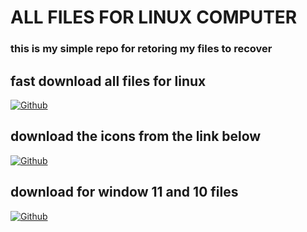 # ALL FILES FOR LINUX COMPUTER
### this is my simple repo for retoring my files to recover 

## fast download all files for linux
[![Github](https://img.shields.io/badge/linux-Download-yallow?style=for-the-badge&logo=Linux)](https://www.mediafire.com/file/7p93fnzi665gru3/all.zip/file)

## download the icons from the link below
[![Github](https://img.shields.io/badge/icon-Download-red?style=for-the-badge&logo=Android)](https://www.mediafire.com/file/lefmdyrnp5sihfa/icons.zip/file)

## download for window 11 and 10 files
[![Github](https://img.shields.io/badge/windows-download-blue?style=for-the-badge&logo=Windows)](https://www.mediafire.com/file/6ivsgch8jwicguc/windows-theme.zip/file)
